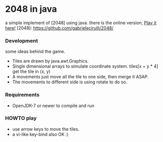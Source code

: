 # 2048 in java #
a simple implement of [2048] using java.
there is the online version, [Play it here!](http://gabrielecirulli.github.io/2048/)
[2048]: https://github.com/gabrielecirulli/2048/

### Development

some ideas behind the game.

* Tiles are drawn by java.awt.Graphics.
* Single dimensional arrays to simulate coordinate system. tiles[x + y * 4] get the tile in (x, y)
* A movements just move all the tile to one side, then merge it ASAP.
* The movements to different side is using rotate to do so.


### Requirements

* OpenJDK-7 or newer to compile and run


### HOWTO play

* use arrow keys to move the tiles.
* a vi-like key-bind also OK :)
